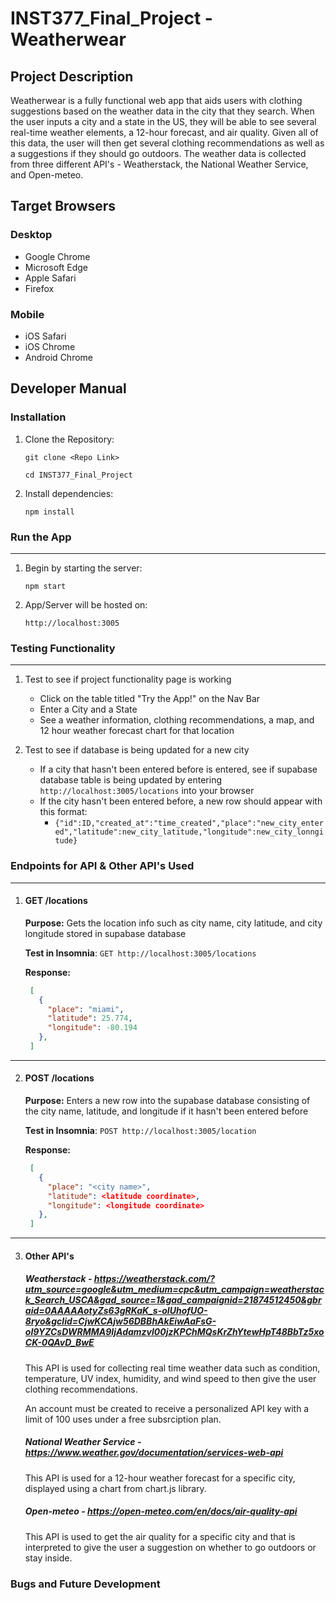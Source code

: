 # INST377_Final_Project - Weatherwear

## Project Description
Weatherwear is a fully functional web app that aids users with clothing suggestions based on the weather data in the city that they search. When the user inputs a city and a state in the US, they will be able to see several real-time weather elements, a 12-hour forecast, and air quality. Given all of this data, the user will then get several clothing recommendations as well as a suggestions if they should go outdoors. The weather data is collected from three different API's - Weatherstack, the National Weather Service, and Open-meteo.
## Target Browsers
### Desktop
* Google Chrome
* Microsoft Edge
* Apple Safari
* Firefox
### Mobile 
* iOS Safari
* iOS Chrome
* Android Chrome


## Developer Manual

### Installation
1. Clone the Repository:

    ```
    git clone <Repo Link>

    cd INST377_Final_Project
    ```

2. Install dependencies:

    ```
    npm install
    ```

### Run the App
---
1. Begin by starting the server:
    ```
    npm start
    ```

2. App/Server will be hosted on:
    ```
    http://localhost:3005
    ```

### Testing Functionality
---
1. Test to see if project functionality page is working
    * Click on the table titled "Try the App!" on the Nav Bar
    * Enter a City and a State 
    * See a weather information, clothing recommendations, a map, and 12 hour weather forecast chart for that location

2. Test to see if database is being updated for a new city
    * If a city that hasn't been entered before is entered, see if supabase database table is being updated by entering `http://localhost:3005/locations` into your browser
    * If the city hasn't been entered before, a new row should appear with this format: 
        * `{"id":ID,"created_at":"time_created","place":"new_city_entered","latitude":new_city_latitude,"longitude":new_city_lonngitude}`

### Endpoints for API & Other API's Used
---
1. #### GET /locations
    **Purpose:** Gets the location info such as city name, city latitude, and city longitude stored in supabase database 

    **Test in Insomnia**: `GET http://localhost:3005/locations`

    **Response:** 
    ```json
     [
       {
         "place": "miami",
         "latitude": 25.774,
         "longitude": -80.194
       },
     ]
     ```

---

2. #### POST /locations
    **Purpose:** Enters a new row into the supabase database consisting of the city name, latitude, and longitude if it hasn't been entered before 

    **Test in Insomnia**: `POST http://localhost:3005/location`

    **Response:** 
    ```json
     [
       {
         "place": "<city name>",
         "latitude": <latitude coordinate>,
         "longitude": <longitude coordinate>
       },
     ]
     ```

---

3. #### Other API's

    ##### Weatherstack - https://weatherstack.com/?utm_source=google&utm_medium=cpc&utm_campaign=weatherstack_Search_USCA&gad_source=1&gad_campaignid=21874512450&gbraid=0AAAAAotyZs63gRKaK_s-oIUhofUO-8ryo&gclid=CjwKCAjw56DBBhAkEiwAaFsG-oI9YZCsDWRMMA9IjAdamzvl00jzKPChMQsKrZhYtewHpT48BbTz5xoCK-0QAvD_BwE


    This API is used for collecting real time weather data such as condition, temperature, UV index, humidity, and wind speed to then give the user clothing recommendations.

    An account must be created to receive a personalized API key with a limit of 100 uses under a free subsrciption plan.

    ##### National Weather Service - https://www.weather.gov/documentation/services-web-api

    This API is used for a 12-hour weather forecast for a specific city, displayed using a chart from chart.js library.



    ##### Open-meteo - https://open-meteo.com/en/docs/air-quality-api

    This API is used to get the air quality for a specific city and that is interpreted to give the user a suggestion on whether to go outdoors or stay inside.

### Bugs and Future Development